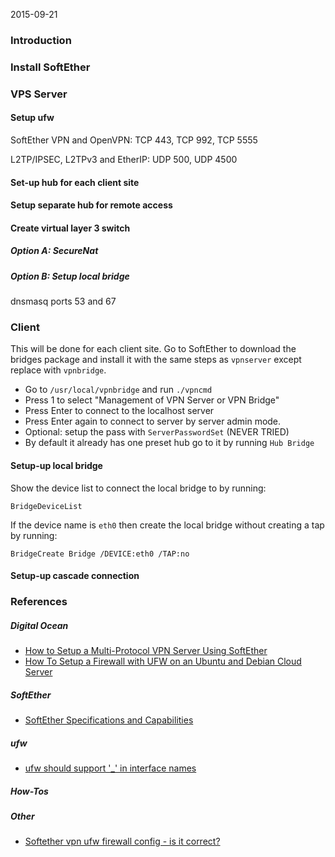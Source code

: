 2015-09-21

### Introduction

### Install SoftEther

### VPS Server

#### Setup ufw

SoftEther VPN and OpenVPN: TCP 443, TCP 992, TCP 5555

L2TP/IPSEC, L2TPv3 and EtherIP: UDP 500, UDP 4500

#### Set-up hub for each client site

#### Setup separate hub for remote access

#### Create virtual layer 3 switch

##### Option A: SecureNat

##### Option B: Setup local bridge

dnsmasq ports 53 and 67

### Client

This will be done for each client site.  Go to SoftEther to download the bridges package and install it with the same steps as `vpnserver` except replace with `vpnbridge`.
* Go to `/usr/local/vpnbridge` and run `./vpncmd`
* Press 1 to select "Management of VPN Server or VPN Bridge"
* Press Enter to connect to the localhost server
* Press Enter again to connect to server by server admin mode.
* Optional: setup the pass with `ServerPasswordSet` (NEVER TRIED)
* By default it already has one preset hub go to it by running `Hub Bridge`

#### Setup-up local bridge

Show the device list to connect the local bridge to by running:

    BridgeDeviceList

If the device name is `eth0` then create the local bridge without creating a tap by running:

    BridgeCreate Bridge /DEVICE:eth0 /TAP:no

#### Setup-up cascade connection

### References
##### Digital Ocean
* [How to Setup a Multi-Protocol VPN Server Using SoftEther](https://www.digitalocean.com/community/tutorials/how-to-setup-a-multi-protocol-vpn-server-using-softether)
* [How To Setup a Firewall with UFW on an Ubuntu and Debian Cloud Server](https://www.digitalocean.com/community/tutorials/how-to-setup-a-firewall-with-ufw-on-an-ubuntu-and-debian-cloud-server)

##### SoftEther
* [SoftEther Specifications and Capabilities](https://www.softether.org/3-spec)

##### ufw
* [ufw should support '_' in interface names](https://bugs.launchpad.net/ufw/+bug/1098472)

##### How-Tos

##### Other
* [Softether vpn ufw firewall config - is it correct?](https://serverfault.com/questions/626317/softether-vpn-ufw-firewall-config-is-it-correct)

